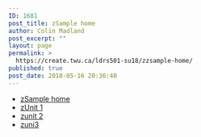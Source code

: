 ```yaml
---
ID: 1681
post_title: zSample home
author: Colin Madland
post_excerpt: ""
layout: page
permalink: >
  https://create.twu.ca/ldrs501-su18/zzsample-home/
published: true
post_date: 2018-05-16 20:36:48
---
```

<!--themify_builder_static--><ul id="menu-main-1"><li><a href="https://create.twu.ca/ldrs501-su18/zzsample-home/">zSample home</a></li> <li><a href="https://create.twu.ca/ldrs501-su18/zunit-1/">zUnit 1</a></li> <li><a href="https://create.twu.ca/ldrs501-su18/zunit-2/">zunit 2</a></li> <li><a href="https://create.twu.ca/ldrs501-su18/zuni3/">zuni3</a></li> </ul><!--/themify_builder_static-->